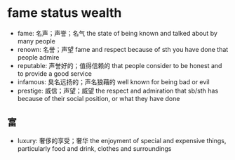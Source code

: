 # fame status wealth

- fame: 名声；声誉；名气 the state of being known and talked about by many people
- renown: 名誉；声望 fame and respect because of sth you have done that people admire
- reputable: 声誉好的；值得信赖的 that people consider to be honest and to provide a good service
- infamous: 臭名远扬的；声名狼藉的 well known for being bad or evil
- prestige: 威信；声望；威望 the respect and admiration that sb/sth has because of their social position, or what they have done

## 富

- luxury: 奢侈的享受；奢华 the enjoyment of special and expensive things, particularly food and drink, clothes and surroundings

